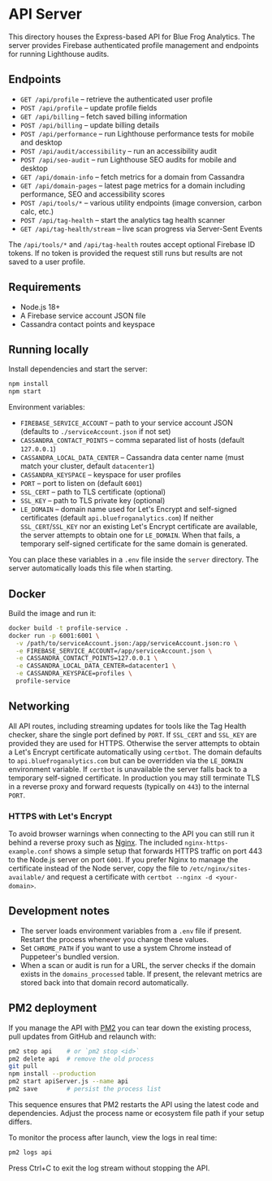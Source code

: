 # API Server

This directory houses the Express-based API for Blue Frog Analytics. The server provides Firebase authenticated profile management and endpoints for running Lighthouse audits.

## Endpoints
- `GET /api/profile` – retrieve the authenticated user profile
- `POST /api/profile` – update profile fields
- `GET /api/billing` – fetch saved billing information
- `POST /api/billing` – update billing details
- `POST /api/performance` – run Lighthouse performance tests for mobile and desktop
- `POST /api/audit/accessibility` – run an accessibility audit
- `POST /api/seo-audit` – run Lighthouse SEO audits for mobile and desktop
- `GET /api/domain-info` – fetch metrics for a domain from Cassandra
- `GET /api/domain-pages` – latest page metrics for a domain including
  performance, SEO and accessibility scores
- `POST /api/tools/*` – various utility endpoints (image conversion, carbon calc, etc.)
- `POST /api/tag-health` – start the analytics tag health scanner
- `GET /api/tag-health/stream` – live scan progress via Server-Sent Events

The `/api/tools/*` and `/api/tag-health` routes accept optional Firebase ID tokens.
If no token is provided the request still runs but results are not saved to a user
profile.

## Requirements

- Node.js 18+
- A Firebase service account JSON file
- Cassandra contact points and keyspace

## Running locally

Install dependencies and start the server:

```bash
npm install
npm start
```

Environment variables:

- `FIREBASE_SERVICE_ACCOUNT` – path to your service account JSON (defaults to `./serviceAccount.json` if not set)
- `CASSANDRA_CONTACT_POINTS` – comma separated list of hosts (default `127.0.0.1`)
- `CASSANDRA_LOCAL_DATA_CENTER` – Cassandra data center name (must match your
  cluster, default `datacenter1`)
- `CASSANDRA_KEYSPACE` – keyspace for user profiles
- `PORT` – port to listen on (default `6001`)
- `SSL_CERT` – path to TLS certificate (optional)
- `SSL_KEY` – path to TLS private key (optional)
- `LE_DOMAIN` – domain name used for Let's Encrypt and self-signed certificates (default `api.bluefroganalytics.com`)
If neither `SSL_CERT`/`SSL_KEY` nor an existing Let's Encrypt certificate are available, the server attempts to obtain one for `LE_DOMAIN`. When that fails, a temporary self-signed certificate for the same domain is generated.

You can place these variables in a `.env` file inside the `server` directory.
The server automatically loads this file when starting.

## Docker

Build the image and run it:

```bash
docker build -t profile-service .
docker run -p 6001:6001 \
  -v /path/to/serviceAccount.json:/app/serviceAccount.json:ro \
  -e FIREBASE_SERVICE_ACCOUNT=/app/serviceAccount.json \
  -e CASSANDRA_CONTACT_POINTS=127.0.0.1 \
  -e CASSANDRA_LOCAL_DATA_CENTER=datacenter1 \
  -e CASSANDRA_KEYSPACE=profiles \
  profile-service
```

## Networking

All API routes, including streaming updates for tools like the Tag Health checker, share the single port defined by `PORT`. If `SSL_CERT` and `SSL_KEY` are provided they are used for HTTPS. Otherwise the server attempts to obtain a Let\'s Encrypt certificate automatically using `certbot`. The domain defaults to `api.bluefroganalytics.com` but can be overridden via the `LE_DOMAIN` environment variable. If `certbot` is unavailable the server falls back to a temporary self-signed certificate. In production you may still terminate TLS in a reverse proxy and forward requests (typically on `443`) to the internal `PORT`.

### HTTPS with Let's Encrypt

To avoid browser warnings when connecting to the API you can still run it behind a reverse proxy such as [Nginx](https://nginx.org/). The included `nginx-https-example.conf` shows a simple setup that forwards HTTPS traffic on port 443 to the Node.js server on port `6001`. If you prefer Nginx to manage the certificate instead of the Node server, copy the file to `/etc/nginx/sites-available/` and request a certificate with `certbot --nginx -d <your-domain>`.

## Development notes
- The server loads environment variables from a `.env` file if present. Restart
  the process whenever you change these values.
- Set `CHROME_PATH` if you want to use a system Chrome instead of Puppeteer's
  bundled version.
- When a scan or audit is run for a URL, the server checks if the domain exists
  in the `domains_processed` table. If present, the relevant metrics are stored
  back into that domain record automatically.

## PM2 deployment

If you manage the API with [PM2](https://pm2.keymetrics.io/) you can tear down
the existing process, pull updates from GitHub and relaunch with:

```bash
pm2 stop api    # or `pm2 stop <id>`
pm2 delete api  # remove the old process
git pull
npm install --production
pm2 start apiServer.js --name api
pm2 save        # persist the process list
```

This sequence ensures that PM2 restarts the API using the latest code and
dependencies. Adjust the process name or ecosystem file path if your setup
differs.

To monitor the process after launch, view the logs in real time:

```bash
pm2 logs api
```

Press Ctrl+C to exit the log stream without stopping the API.
